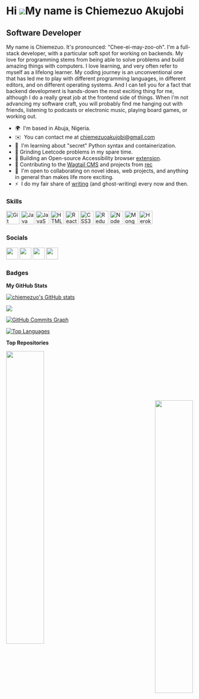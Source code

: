 Hi ![](https://user-images.githubusercontent.com/18350557/176309783-0785949b-9127-417c-8b55-ab5a4333674e.gif)My name is Chiemezuo Akujobi
=========================================================================================================================================

Software Developer
------------------

My name is Chiemezuo. It's pronounced: "Chee-ei-may-zoo-oh". I'm a full-stack developer, with a particular soft spot for working on backends. My love for programming stems from being able to solve problems and build amazing things with computers. I love learning, and very often refer to myself as a lifelong learner. My coding journey is an unconventional one that has led me to play with different programming languages, in different editors, and on different operating systems. And I can tell you for a fact that backend development is hands-down the most exciting thing for me, although I do a really great job at the frontend side of things. When I'm not advancing my software craft, you will probably find me hanging out with friends, listening to podcasts or electronic music, playing board games, or working out.

* 🌍  I'm based in Abuja, Nigeria.
* ✉️  You can contact me at [chiemezuoakujobi@gmail.com](mailto:chiemezuoakujobi@gmail.com)
* 🧠  I'm learning about "secret" Python syntax and containerization.
* 🧠  Grinding Leetcode problems in my spare time.
* 👷  Building an Open-source Accessibility browser [extension](https://github.com/Chiemezuo/wa11y).
* 🤝  Contributing to the [Wagtail CMS](https://github.com/wagtail/wagtail) and projects from [rec](https://github.com/rec)
* 🤝  I'm open to collaborating on novel ideas, web projects, and anything in general than makes life more exciting.
* ⚡  I do my fair share of [writing](https://dev.to/chiemezuo) (and ghost-writing) every now and then.

### Skills


<p align="left">
<a href="https://git-scm.com/" target="_blank" rel="noreferrer"><img src="https://raw.githubusercontent.com/danielcranney/readme-generator/main/public/icons/skills/git-colored.svg" width="36" height="36" alt="Git" /></a>
<a href="https://www.oracle.com/java/" target="_blank" rel="noreferrer"><img src="https://raw.githubusercontent.com/danielcranney/readme-generator/main/public/icons/skills/java-colored.svg" width="36" height="36" alt="Java" /></a>
<a href="https://developer.mozilla.org/en-US/docs/Web/JavaScript" target="_blank" rel="noreferrer"><img src="https://raw.githubusercontent.com/danielcranney/readme-generator/main/public/icons/skills/javascript-colored.svg" width="36" height="36" alt="JavaScript" /></a>
<a href="https://developer.mozilla.org/en-US/docs/Glossary/HTML5" target="_blank" rel="noreferrer"><img src="https://raw.githubusercontent.com/danielcranney/readme-generator/main/public/icons/skills/html5-colored.svg" width="36" height="36" alt="HTML5" /></a>
<a href="https://reactjs.org/" target="_blank" rel="noreferrer"><img src="https://raw.githubusercontent.com/danielcranney/readme-generator/main/public/icons/skills/react-colored.svg" width="36" height="36" alt="React" /></a>
<a href="https://www.w3.org/TR/CSS/#css" target="_blank" rel="noreferrer"><img src="https://raw.githubusercontent.com/danielcranney/readme-generator/main/public/icons/skills/css3-colored.svg" width="36" height="36" alt="CSS3" /></a>
<a href="https://redux.js.org/" target="_blank" rel="noreferrer"><img src="https://raw.githubusercontent.com/danielcranney/readme-generator/main/public/icons/skills/redux-colored.svg" width="36" height="36" alt="Redux" /></a>
<a href="https://nodejs.org/en/" target="_blank" rel="noreferrer"><img src="https://raw.githubusercontent.com/danielcranney/readme-generator/main/public/icons/skills/nodejs-colored.svg" width="36" height="36" alt="NodeJS" /></a>
<a href="https://www.mongodb.com/" target="_blank" rel="noreferrer"><img src="https://raw.githubusercontent.com/danielcranney/readme-generator/main/public/icons/skills/mongodb-colored.svg" width="36" height="36" alt="MongoDB" /></a>
<a href="https://www.heroku.com/" target="_blank" rel="noreferrer"><img src="https://raw.githubusercontent.com/danielcranney/readme-generator/main/public/icons/skills/heroku-colored.svg" width="36" height="36" alt="Heroku" /></a>
</p>


### Socials

<p align="left"> <a href="https://www.dev.to/chiemezuo" target="_blank" rel="noreferrer"><img src="https://raw.githubusercontent.com/danielcranney/readme-generator/main/public/icons/socials/devdotto.svg" width="32" height="32" /></a> <a href="https://www.github.com/chiemezuo" target="_blank" rel="noreferrer"><img src="https://raw.githubusercontent.com/danielcranney/readme-generator/main/public/icons/socials/github.svg" width="32" height="32" /></a> <a href="https://www.linkedin.com/in/chiemezuo-akujobi" target="_blank" rel="noreferrer"><img src="https://raw.githubusercontent.com/danielcranney/readme-generator/main/public/icons/socials/linkedin.svg" width="32" height="32" /></a> <a href="https://www.twitter.com/CNA_tion" target="_blank" rel="noreferrer"><img src="https://raw.githubusercontent.com/danielcranney/readme-generator/main/public/icons/socials/twitter.svg" width="32" height="32" /></a></p>

### Badges

<b>My GitHub Stats</b>

<a href="http://www.github.com/chiemezuo"><img src="https://github-readme-stats.vercel.app/api?username=chiemezuo&show_icons=true&hide=prs,issues,contribs&count_private=true&title_color=0891b2&text_color=ffffff&icon_color=0891b2&bg_color=1c1917&hide_border=true&show_icons=true" alt="chiemezuo's GitHub stats" /></a>

<a href="http://www.github.com/chiemezuo"><img src="https://github-readme-streak-stats.herokuapp.com/?user=chiemezuo&stroke=ffffff&background=1c1917&ring=0891b2&fire=0891b2&currStreakNum=ffffff&currStreakLabel=0891b2&sideNums=ffffff&sideLabels=ffffff&dates=ffffff&hide_border=true" /></a>

<a href="http://www.github.com/chiemezuo"><img src="https://github-readme-activity-graph.cyclic.app/graph?username=chiemezuo&bg_color=1c1917&color=ffffff&line=0891b2&point=ffffff&area_color=1c1917&area=true&hide_border=true&custom_title=GitHub%20Commits%20Graph" alt="GitHub Commits Graph" /></a>

<a href="https://github.com/chiemezuo" align="left"><img src="https://github-readme-stats.vercel.app/api/top-langs/?username=chiemezuo&langs_count=10&title_color=0891b2&text_color=ffffff&icon_color=0891b2&bg_color=1c1917&hide_border=true&locale=en&custom_title=Top%20%Languages" alt="Top Languages" /></a>

<b>Top Repositories</b>

<div width="100%" align="center"><a href="https://github.com/chiemezuo/chat-app" align="left"><img align="left" width="45%" src="https://github-readme-stats.vercel.app/api/pin/?username=chiemezuo&repo=chat-app&title_color=0891b2&text_color=ffffff&icon_color=0891b2&bg_color=1c1917&hide_border=true&locale=en" /></a></div><br /><br /><br /><br /><br /><br /><br />

<a href="https://github.com/chiemezuo/number-to-word-converter-api" align="right"><img align="right" width="45%" src="https://github-readme-stats.vercel.app/api/pin/?username=chiemezuo&repo=number-to-word-converter-api&title_color=0891b2&text_color=ffffff&icon_color=0891b2&bg_color=1c1917&hide_border=true&locale=en" /></a>
